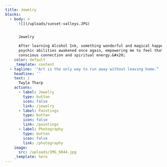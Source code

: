 ```yaml
---
title: Jewelry
blocks:
  - body: >
      ![](/uploads/sunset-valleys.JPG)


      Jewelry

      After learning Alcohol Ink, something wonderful and magical happened! My
      psychic abilities awakened once again, empowering me to feel that cosmic
      conscious connection and spiritual energy.&#x20;
    color: default
    _template: content
  - tagline: '"Art is the only way to run away without leaving home.” '
    headline: ''
    text: |
      Twyla Tharp
    actions:
      - label: Jewelry
        type: button
        icon: false
        link: /jewelry
      - label: Paintings
        type: button
        icon: false
        link: /paintings
      - label: Photography
        type: button
        icon: false
        link: /photography
    image:
      src: /uploads/IMG_9844.jpg
    _template: hero
---
```

